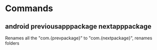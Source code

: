 # Commands

## android previousapppackage nextapppackage

Renames all the "com.{prevpackage}" to "com.{nextpackage}", renames folders
